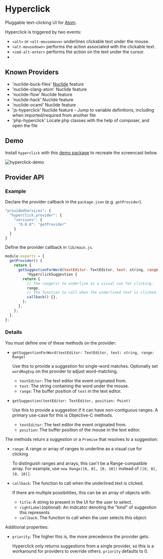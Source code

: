 # Hyperclick

Pluggable text-clicking UI for [Atom](https://atom.io/).

Hyperclick is triggered by two events:
- `<alt>` or `<alt-mousemove>` underlines clickable text under the mouse.
- `<alt-mousedown>` performs the action associated with the clickable text.
- `<cmd-alt-enter>` performs the action on the text under the cursor.
-

## Known Providers

* 'nuclide-buck-files' [Nuclide](https://atom.io/packages/nuclide) feature
* 'nuclide-clang-atom' Nuclide feature
* 'nuclide-flow' Nuclide feature
* 'nuclide-hack' Nuclide feature
* 'nuclide-ocaml' Nuclide feature
* 'js-hyperclick' Nuclide feature - Jump to variable definitions, including when imported/required from another file
* 'php-hyperclick' Locate php classes with the help of composer, and open the file

## Demo

Install `hyperclick` with this [demo package](https://github.com/oclbdk/hyperclick-provider-demo)
to recreate the screencast below.

![hyperclick-demo](http://i.imgur.com/364jzWO.gif)


## Provider API

### Example

Declare the provider callback in the `package.json` (e.g. `getProvider`).

```js
"providedServices": {
  "hyperclick.provider": {
    "versions": {
      "0.0.0": "getProvider"
    }
  }
}
```

Define the provider callback in `lib/main.js`.

```js
module.exports = {
  getProvider() {
    return {
      getSuggestionForWord(textEditor: TextEditor, text: string, range: Range):
          ?HyperclickSuggestion {
        return {
          // The range(s) to underline as a visual cue for clicking.
          range,
          // The function to call when the underlined text is clicked.
          callback() {},
        };
      },
    };
  },
};

```

### Details

You must define one of these methods on the provider:

- `getSuggestionForWord(textEditor: TextEditor, text: string, range: Range)`

  Use this to provide a suggestion for single-word matches.
  Optionally set `wordRegExp` on the provider to adjust word-matching.

  - `textEditor`: The text editor the event originated from.
  - `text`: The string containing the word under the mouse.
  - `range`: The buffer position of `text` in the text editor.

- `getSuggestion(textEditor: TextEditor, position: Point)`

  Use this to provide a suggestion if it can have non-contiguous ranges.
  A primary use-case for this is Objective-C methods.

  - `textEditor`: The text editor the event originated from.
  - `position`: The buffer position of the mouse in the text editor.

The methods return a suggestion or a `Promise` that resolves to a suggestion:

- `range`: A range or array of ranges to underline as a visual cue for clicking.

  To distinguish ranges and arrays, this can't be a Range-compatible array.
  For example, use `new Range([0, 0], [0, 10])` instead of `[[0, 0], [0, 10]]`.

- `callback`: The function to call when the underlined text is clicked.

  If there are multiple possibilities, this can be an array of objects with:

    - `title`: A string to present in the UI for the user to select.
    - `rightLabel`(optional): An indicator denoting the "kind" of suggestion this represents
    - `callback`: The function to call when the user selects this object.

Additional properties:

- `priority`: The higher this is, the more precedence the provider gets.

  Hyperclick only returns suggestions from a single provider, so this is a
  workaround for providers to override others. `priority` defaults to 0.
